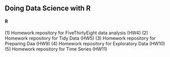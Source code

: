 ## Doing Data Science with R
#### R 

(1) Homework repository for FiveThirtyEight data analysis (HW4)
(2) Homework repository for Tidy Data (HW5)
(3) Homework repository for Preparing Daa (HW9)
(4) Homework repository for Exploratory Data (HW10)
(5) Homework repository for Time Series (HW11)
